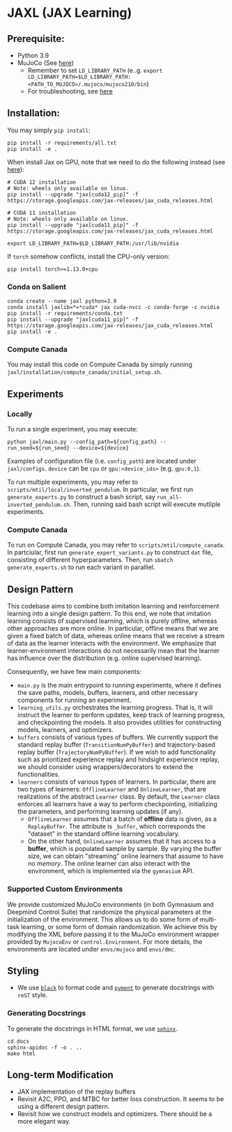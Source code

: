 # JAXL (JAX Learning)
## Prerequisite:
- Python 3.9
- MuJoCo (See [here](https://github.com/openai/mujoco-py#install-mujoco))
  - Remember to set `LD_LIBRARY_PATH` (e..g. `export LD_LIBRARY_PATH=$LD_LIBRARY_PATH:<PATH_TO_MUJOCO>/.mujoco/mujoco210/bin`)
  - For troubleshooting, see [here](https://github.com/openai/mujoco-py#ubuntu-installtion-troubleshooting)

## Installation:
You may simply `pip install`:
```
pip install -r requirements/all.txt
pip install -e .
```

When install Jax on GPU, note that we need to do the following instead (see [here](https://github.com/google/jax#installation)):
```
# CUDA 12 installation
# Note: wheels only available on linux.
pip install --upgrade "jax[cuda12_pip]" -f https://storage.googleapis.com/jax-releases/jax_cuda_releases.html

# CUDA 11 installation
# Note: wheels only available on linux.
pip install --upgrade "jax[cuda11_pip]" -f https://storage.googleapis.com/jax-releases/jax_cuda_releases.html

export LD_LIBRARY_PATH=$LD_LIBRARY_PATH:/usr/lib/nvidia
```

If `torch` somehow conflicts, install the CPU-only version:
```
pip install torch>=1.13.0+cpu
```

### Conda on Salient
```
conda create --name jaxl python=3.9
conda install jaxlib=*=*cuda* jax cuda-nvcc -c conda-forge -c nvidia
pip install -r requirements/conda.txt
pip install --upgrade "jax[cuda11_pip]" -f https://storage.googleapis.com/jax-releases/jax_cuda_releases.html
pip install -e .
```

### Compute Canada
You may install this code on Compute Canada by simply running `jaxl/installation/compute_canada/initial_setup.sh`.

## Experiments
### Locally
To run a single experiment, you may execute:
```
python jaxl/main.py --config_path=${config_path} --run_seed=${run_seed} --device=${device}
```
Examples of configuration file (i.e. `config_path`) are located under `jaxl/configs`.
`device` can be `cpu` or `gpu:<device_ids>` (e.g. `gpu:0,1`).

To run multiple experiments, you may refer to `scripts/mtil/local/inverted_pendulum`.
In particular, we first run `generate_experts.py` to construct a bash script, say `run_all-inverted_pendulum.sh`.
Then, running said bash script will execute mutliple experiments.

### Compute Canada
To run on Compute Canada, you may refer to `scripts/mtil/compute_canada`.
In partciular, first run `generate_expert_variants.py` to construct `dat` file, consisting of different hyperparameters.
Then, run `sbatch generate_experts.sh` to run each variant in paralllel.

## Design Pattern
This codebase aims to combine both imitation learning and reinforcement learning into a single design pattern.
To this end, we note that imitation learning consists of supervised learning, which is purely offline, whereas other approaches are more online.
In particular, offline means that we are given a fixed batch of data, whereas online means that we receive a stream of data as the learner interacts with the environment.
We emphasize that learner-environment interactions do not necessarily mean that the learner has influence over the distribution (e.g. online supervised learning).

Consequently, we have few main components:
- `main.py` is the main entrypoint to running experiments, where it defines the save paths, models, buffers, learners, and other necessary components for running an experiment.
- `learning_utils.py` orchestrates the learning progress.
That is, it will instruct the learner to perform updates, keep track of learning progress, and checkpointing the models.
It also provides utilities for constructing models, learners, and optimizers.
- `buffers` consists of various types of buffers.
We currently support the standard replay buffer (`TransitionNumPyBuffer`) and trajectory-based replay buffer (`TrajectoryNumPyBuffer`).
If we wish to add functionality such as prioritized experience replay and hindsight experience replay, we should consider using wrappers/decorators to extend the functionalities.
- `learners` consists of various types of learners.
In particular, there are two types of learners: `OfflineLearner` and `OnlineLearner`, that are realizations of the abstract `Learner` class.
By default, the `Learner` class enforces all learners have a way to perform checkpointing, initializing the parameters, and performing learning updates (if any).
  - `OfflineLearner` assumes that a batch of **offline** data is given, as a `ReplayBuffer`.
  The attribute is `_buffer`, which corresponds the "dataset" in the standard offline learning vocabulary.
  - On the other hand, `OnlineLearner` assumes that it has access to a **buffer**, which is populated sample by sample.
  By varying the buffer size, we can obtain "streaming" online learners that assume to have no *memory*.
  The online learner can also interact with the environment, which is implemented via the `gymnasium` API.

### Supported Custom Environments
We provide customized MuJoCo environments (in both Gymnasium and Deepmind Control Suite) that randomize the physical parameters at the initialization of the environment. This allows us to do some form of multi-task learning, or some form of domain randomization. We achieve this by modifying the XML before passing it to the MuJoCo environment wrapper provided by `MujocoEnv` or `control.Environment`. For more details, the environments are located under `envs/mujoco` and `envs/dmc`.

## Styling
- We use [`black`](https://github.com/psf/black/blob/main/README.md) to format code and [`pyment`](https://github.com/dadadel/pyment/blob/master/README.rst) to generate docstrings with `reST` style.

### Generating Docstrings
To generate the docstrings in HTML format, we use [`sphinx`](https://github.com/sphinx-doc/sphinx).
```
cd docs
sphinx-apidoc -f -o . ..
make html​
```

## Long-term Modification
- JAX implementation of the replay buffers
- Revisit A2C, PPO, and MTBC for better loss construction.
It seems to be using a different design pattern.
- Revisit how we construct models and optimizers.
There should be a more elegant way.
